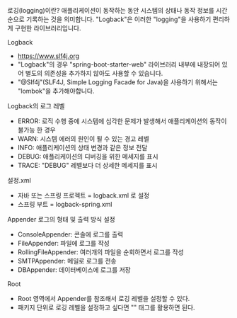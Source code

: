 로깅(logging)이란?
  애플리케이션이 동작하는 동안 시스템의 상태나 동작 정보를 시간순으로 기록하는 것을 의미합니다.
  "Logback"은 이러한 "logging"을 사용하기 편리하게 구현한 라이브러리입니다.

Logback
  - https://www.slf4j.org
  - "Logback"의 경우 "spring-boot-starter-web" 라이브러리 내부에 내장되어 있어 별도의 의존성을 추가하지 않아도 사용할 수 있습니다.
  - "@Slf4j"(SLF4J, Simple Logging Facade for Java)을 사용하기 위해서는 "lombok"을 추가해야합니다.

Logback의 로그 레벨
  - ERROR: 로직 수행 중에 시스템에 심각한 문제가 발생해서 애플리케이션의 동작이 불가능 한 경우
  - WARN: 시스템 에러의 원인이 될 수 있는 경고 레벨
  - INFO: 애플리케이션의 상태 변경과 같은 정보 전달
  - DEBUG: 애플리케이션의 디버깅을 위한 메세지를 표시
  - TRACE: "DEBUG" 레벨보다 더 상세한 메세지를 표시

설정.xml
  - 자바 또는 스프링 프로젝트 = logback.xml 로 설정
  - 스프링 부트 = logback-spring.xml

Appender
  로그의 형태 및 출력 방식 설정
  - ConsoleAppender: 콘솔에 로그를 출력
  - FileAppender: 파일에 로그를 작성
  - RollingFileAppender: 여러개의 파일을 순회하면서 로그를 작성
  - SMTPAppender: 메일로 로그를 전송
  - DBAppender: 데이터베이스에 로그를 저장

Root
  - Root 영역에서 Appender를 참조해서 로깅 레벨을 설정할 수 있다.
  - 패키지 단위로 로깅 레벨을 설정하고 싶다면 "<logger>" 태그를 활용하면 된다.


  
